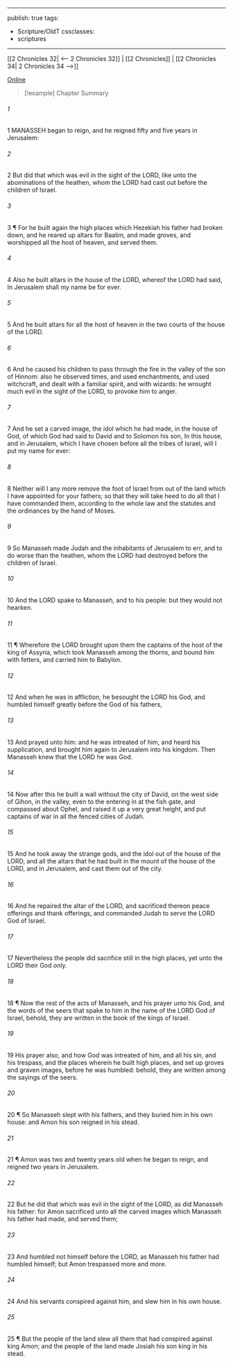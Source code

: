 

---
publish: true
tags:
  - Scripture/OldT
cssclasses:
  - scriptures
---
[[2 Chronicles 32| <-- 2 Chronicles 32]] | [[2 Chronicles]] | [[2 Chronicles 34| 2 Chronicles 34 -->]]

[Online](https://churchofjesuschrist.org/study/scriptures/ot/2-chr/33?lang=eng)

>[!example] Chapter Summary
>
###### 1
1 MANASSEH began to reign, and he reigned fifty and five years in Jerusalem:
###### 2
2 But did that which was evil in the sight of the LORD, like unto the abominations of the heathen, whom the LORD had cast out before the children of Israel.
###### 3
3 ¶ For he built again the high places which Hezekiah his father had broken down, and he reared up altars for Baalim, and made groves, and worshipped all the host of heaven, and served them.
###### 4
4 Also he built altars in the house of the LORD, whereof the LORD had said, In Jerusalem shall my name be for ever.
###### 5
5 And he built altars for all the host of heaven in the two courts of the house of the LORD.
###### 6
6 And he caused his children to pass through the fire in the valley of the son of Hinnom: also he observed times, and used enchantments, and used witchcraft, and dealt with a familiar spirit, and with wizards: he wrought much evil in the sight of the LORD, to provoke him to anger.
###### 7
7 And he set a carved image, the idol which he had made, in the house of God, of which God had said to David and to Solomon his son, In this house, and in Jerusalem, which I have chosen before all the tribes of Israel, will I put my name for ever:
###### 8
8 Neither will I any more remove the foot of Israel from out of the land which I have appointed for your fathers; so that they will take heed to do all that I have commanded them, according to the whole law and the statutes and the ordinances by the hand of Moses.
###### 9
9 So Manasseh made Judah and the inhabitants of Jerusalem to err, and to do worse than the heathen, whom the LORD had destroyed before the children of Israel.
###### 10
10 And the LORD spake to Manasseh, and to his people: but they would not hearken.
###### 11
11 ¶ Wherefore the LORD brought upon them the captains of the host of the king of Assyria, which took Manasseh among the thorns, and bound him with fetters, and carried him to Babylon.
###### 12
12 And when he was in affliction, he besought the LORD his God, and humbled himself greatly before the God of his fathers,
###### 13
13 And prayed unto him: and he was intreated of him, and heard his supplication, and brought him again to Jerusalem into his kingdom.  Then Manasseh knew that the LORD he was God.
###### 14
14 Now after this he built a wall without the city of David, on the west side of Gihon, in the valley, even to the entering in at the fish gate, and compassed about Ophel, and raised it up a very great height, and put captains of war in all the fenced cities of Judah.
###### 15
15 And he took away the strange gods, and the idol out of the house of the LORD, and all the altars that he had built in the mount of the house of the LORD, and in Jerusalem, and cast them out of the city.
###### 16
16 And he repaired the altar of the LORD, and sacrificed thereon peace offerings and thank offerings, and commanded Judah to serve the LORD God of Israel.
###### 17
17 Nevertheless the people did sacrifice still in the high places, yet unto the LORD their God only.
###### 18
18 ¶ Now the rest of the acts of Manasseh, and his prayer unto his God, and the words of the seers that spake to him in the name of the LORD God of Israel, behold, they are written in the book of the kings of Israel.
###### 19
19 His prayer also, and how God was intreated of him, and all his sin, and his trespass, and the places wherein he built high places, and set up groves and graven images, before he was humbled: behold, they are written among the sayings of the seers.
###### 20
20 ¶ So Manasseh slept with his fathers, and they buried him in his own house: and Amon his son reigned in his stead.
###### 21
21 ¶ Amon was two and twenty years old when he began to reign, and reigned two years in Jerusalem.
###### 22
22 But he did that which was evil in the sight of the LORD, as did Manasseh his father: for Amon sacrificed unto all the carved images which Manasseh his father had made, and served them;
###### 23
23 And humbled not himself before the LORD, as Manasseh his father had humbled himself; but Amon trespassed more and more.
###### 24
24 And his servants conspired against him, and slew him in his own house.
###### 25
25 ¶ But the people of the land slew all them that had conspired against king Amon; and the people of the land made Josiah his son king in his stead.



